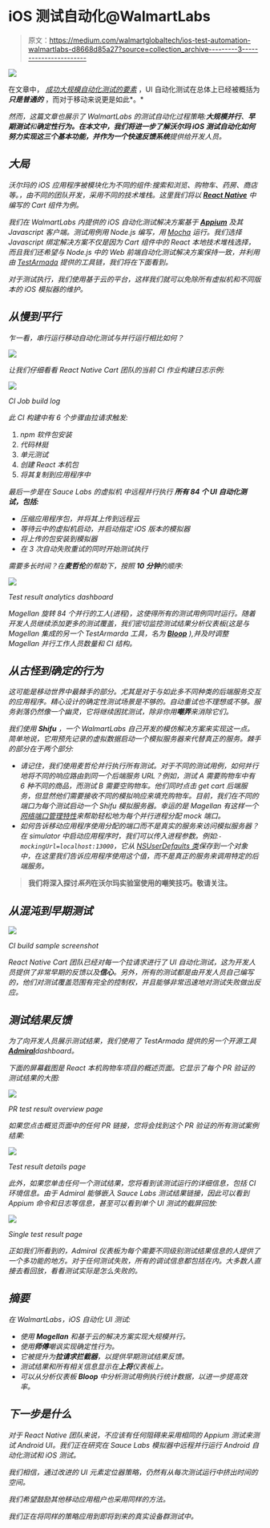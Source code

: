 # iOS 测试自动化@WalmartLabs

> 原文：<https://medium.com/walmartglobaltech/ios-test-automation-walmartlabs-d8668d85a27?source=collection_archive---------3----------------------->

![](img/7c62b418796e15d791a343a098157c67.png)

在文章中， [*成功大规模自动化测试的要素*](/walmartlabs/elements-of-successful-massive-scale-automated-testing-f071c17f2907#.y4qn9hf9q) ，UI 自动化测试在总体上已经被概括为 ***只是普通的*** ，而对于移动来说更是如此*。*

*然而，这篇文章也展示了 WalmartLabs 的测试自动化过程策略:**大规模并行**、**早期测试**和**确定性行为。**在本文中，我们将进一步了解沃尔玛 iOS 测试自动化如何努力实现这三个基本功能，并作为一个**快速反馈系统**提供给开发人员。*

## *大局*

*沃尔玛的 iOS 应用程序被模块化为不同的组件:搜索和浏览、购物车、药房、商店等。，由不同的团队开发，采用不同的技术堆栈。这里我们将以 [**React Native**](/walmartlabs/react-native-at-walmartlabs-cdd140589560#.q1yzcqyoh) 中编写的 Cart 组件为例。*

*我们在 WalmartLabs 内提供的 iOS 自动化测试解决方案基于 [**Appium**](http://appium.io) 及其 Javascript 客户端。测试用例用 Node.js 编写，用 [Mocha](http://mochajs.org) 运行。我们选择 Javascript 绑定解决方案不仅是因为 Cart 组件中的 React 本地技术堆栈选择，而且我们还希望与 Node.js 中的 Web 前端自动化测试解决方案保持一致，并利用由 [TestArmada](http://testarmada.io/) 提供的工具链，我们将在下面看到。*

*对于测试执行，我们使用基于云的平台，这样我们就可以免除所有虚拟机和不同版本的 iOS 模拟器的维护。*

## *从慢到平行*

*乍一看，串行运行移动自动化测试与并行运行相比如何？*

*![](img/43ee40272440dc328ffe4f04d4b63a89.png)*

*让我们仔细看看 React Native Cart 团队的当前 CI 作业构建日志示例:*

*![](img/43561db0f060dc7ec1afa8d2d2f898cb.png)*

*CI Job build log*

*此 CI 构建中有 6 个步骤由拉请求触发:*

1.  *npm 软件包安装*
2.  *代码林挺*
3.  *单元测试*
4.  *创建 React 本机包*
5.  *将其复制到应用程序中*

*最后一步是在 Sauce Labs 的虚拟机 中远程并行执行 ***所有 84 个 UI 自动化测试，包括:****

*   *压缩应用程序包，并将其上传到远程云*
*   *等待云中的虚拟机启动，并启动指定 iOS 版本的模拟器*
*   *将上传的包安装到模拟器*
*   *在 3 次自动失败重试的同时开始测试执行*

*需要多长时间？在**麦哲伦**的帮助下，按照 **10 分钟**的顺序:*

*![](img/b45bd5a451f72b6a91c4852720c175cd.png)*

*Test result analytics dashboard*

*Magellan 旋转 84 个并行的工人(进程)，这使得所有的测试用例同时运行。随着开发人员继续添加更多的测试覆盖，我们密切监控测试结果分析仪表板(这是与 Magellan 集成的另一个 TestArmarda 工具，名为 [**Bloop**](https://github.com/TestArmada/bloop) ),并及时调整 Magellan 并行工作人员数量和 CI 结构。*

## *从古怪到确定的行为*

*这可能是移动世界中最棘手的部分。尤其是对于与如此多不同种类的后端服务交互的应用程序。精心设计的确定性测试场景是不够的。自动重试也不理想或不够。服务剥落仍然像一个幽灵，它将继续困扰测试，除非你用**嘲弄**来消除它们。*

*我们使用 **Shifu** ，一个 WalmartLabs 自己开发的模仿解决方案来实现这一点。简单地说，它用预先记录的虚拟数据启动一个模拟服务器来代替真正的服务。棘手的部分在于两个部分:*

*   *请记住，我们使用麦哲伦并行执行所有测试。对于不同的测试用例，如何并行地将不同的响应路由到同一个后端服务 URL？例如，测试 A 需要购物车中有 6 种不同的商品，而测试 B 需要空购物车。他们同时点击 get cart 后端服务，但显然他们需要接收不同的模拟响应来填充购物车。目前，我们在不同的端口为每个测试启动一个 Shifu 模拟服务器。幸运的是 Magellan 有这样一个[网络端口管理特性](https://github.com/TestArmada/magellan#features)来帮助轻松地为每个并行进程分配 mock 端口。*
*   *如何告诉移动应用程序使用分配的端口而不是真实的服务来访问模拟服务器？在 simulator 中启动应用程序时，我们可以传入进程参数。例如:`-mockingUrl=localhost:13000`，它从 [NSUserDefaults 类](https://developer.apple.com/reference/foundation/userdefaults)保存到一个对象中，在这里我们告诉应用程序使用这个值，而不是真正的服务来调用特定的后端服务。*

> **我们将深入探讨*系列*在沃尔玛实验室使用的嘲笑技巧。敬请关注。**

## ***从混沌到早期测试***

*![](img/e7ba438d85c2421e447eebd29d10d636.png)*

*CI build sample screenshot*

*React Native Cart 团队已经对每一个拉请求进行了 UI 自动化测试，这为开发人员提供了非常早期的反馈以及**信心**。另外，所有的测试都是由开发人员自己编写的，他们对测试覆盖范围有完全的控制权，并且能够非常迅速地对测试失败做出反应。*

## *测试结果反馈*

*为了向开发人员展示测试结果，我们使用了 TestArmada 提供的另一个开源工具[**Admiral**](https://github.com/TestArmada/admiral)dashboard。*

*下面的屏幕截图是 React 本机购物车项目的概述页面。它显示了每个 PR 验证的测试结果的大图:*

*![](img/db1121f8b45907679b026c5ceab2e7ca.png)*

*PR test result overview page*

*如果您点击概览页面中的任何 PR 链接，您将会找到这个 PR 验证的所有测试案例结果:*

*![](img/67462a60cd46df536d9c26b64a371aa6.png)*

*Test result details page*

*此外，如果您单击任何一个测试结果，您将看到该测试运行的详细信息，包括 CI 环境信息。由于 Admiral 能够嵌入 Sauce Labs 测试结果链接，因此可以看到 Appium 命令和日志等信息，甚至可以看到单个 UI 测试的截屏回放:*

*![](img/e24cedd0ff851150ecff5c723f451665.png)*

*Single test result page*

*正如我们所看到的，Admiral 仪表板为每个需要不同级别测试结果信息的人提供了一个多功能的地方。对于任何测试失败，所有的调试信息都包括在内。大多数人直接去看回放，看看测试实际是怎么失败的。*

## *摘要*

*在 WalmartLabs，iOS 自动化 UI 测试:*

*   *使用 **Magellan** 和基于云的解决方案实现大规模并行。*
*   *使用**师傅**嘲讽实现确定性行为。*
*   *它被提升为**拉请求拦截器**，以提供早期测试结果反馈。*
*   *测试结果和所有相关信息显示在**上将**仪表板上。*
*   *可以从分析仪表板 **Bloop** 中分析测试用例执行统计数据，以进一步提高效率。*

## *下一步是什么*

*对于 React Native 团队来说，不应该有任何阻碍来采用相同的 Appium 测试来测试 Android UI。我们正在研究在 Sauce Labs 模拟器中远程并行运行 Android 自动化测试和 iOS 测试。*

*我们相信，通过改进的 UI 元素定位器策略，仍然有从每次测试运行中挤出时间的空间。*

*我们希望鼓励其他移动应用租户也采用同样的方法。*

*我们正在将同样的策略应用到即将到来的真实设备群测试中。*